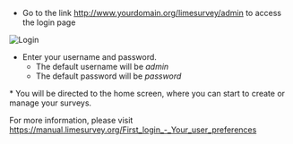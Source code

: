 * Go to the link http://www.yourdomain.org/limesurvey/admin to access the login page

![Login](../img/login.png)

* Enter your username and password.
	* The default username will be _admin_
	* The default password will be _password_

<p></p>
* You will be directed to the home screen, where you can start to create or manage your surveys.

<br />

For more information, please visit https://manual.limesurvey.org/First_login_-_Your_user_preferences
